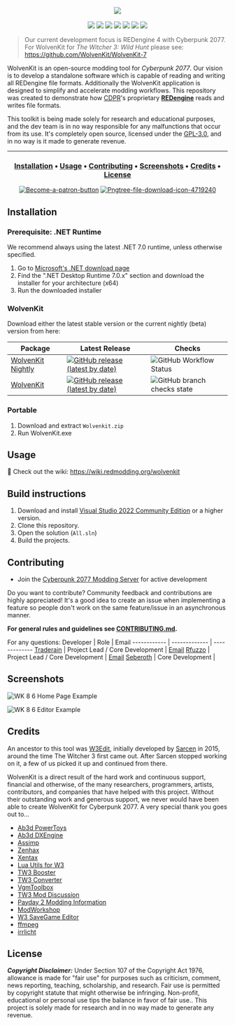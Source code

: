<p align="center">
  <a href="https://wiki.redmodding.org/wolvenkit"><img src="https://user-images.githubusercontent.com/65016231/191120204-c8e08bb2-d68b-4919-91ec-f8c1aaef1e6a.png"/></a><br /><br />
  <a href="https://github.com/WolvenKit/Wolvenkit/releases"><img src="https://img.shields.io/github/downloads/WolvenKit/WolvenKit/total"></a>
  <a href="https://github.com/WolvenKit/Wolvenkit/actions?query=workflow%3AWolvenKit-Nightly"><img src="https://github.com/WolvenKit/WolvenKit/workflows/WolvenKit-Nightly/badge.svg"></a>
  <a href="https://github.com/WolvenKit/WolvenKit/issues"><img src="https://img.shields.io/github/issues/WolvenKit/WolvenKit.svg"></a>
  <a href="https://github.com/WolvenKit/WolvenKit/network"><img src="https://img.shields.io/github/forks/WolvenKit/WolvenKit.svg"></a>
  <a href="https://github.com/WolvenKit/WolvenKit/stargazers"><img src="https://img.shields.io/github/stars/WolvenKit/WolvenKit.svg"></a>    
  <a href="https://raw.githubusercontent.com/WolvenKit/WolvenKit/main/LICENSE"><img src="https://img.shields.io/github/license/WolvenKit/WolvenKit.svg"></a>
  <a href="https://discord.gg/cp77modding"><img src="https://img.shields.io/discord/717692382849663036.svg?label=&logo=discord&logoColor=ffffff&color=7389D8&labelColor=6A7EC2"></a>
</p>

<p align="center">

> Our current development focus is REDengine 4 with Cyberpunk 2077. For WolvenKit for <em>The Witcher 3: Wild Hunt</em> please see: https://github.com/WolvenKit/WolvenKit-7

WolvenKit is an open-source modding tool for <em>Cyberpunk 2077</em>. Our vision is to develop a standalone software which is capable of reading and writing all REDengine file formats. Additionally the WolvenKit application is designed to simplify and accelerate modding workflows. 
This repository was created to demonstrate how <a href="https://en.wikipedia.org/wiki/CD_Projekt">CDPR</a>'s proprietary <a href="https://en.wikipedia.org/wiki/CD_Projekt#REDengine"><strong>REDengine</strong></a> reads and writes file formats. 

This toolkit is being made solely for research and educational purposes, and the dev team is in no way responsible for any malfunctions that occur from its use.
It's completely open source, licensed under the <a href="https://github.com/WolvenKit/WolvenKit/blob/main/LICENSE">GPL-3.0</a>, and in no way is it made to generate revenue.
  
---
  
<h3 align="center">
  <a href="#installation">Installation</a> •
  <a href="#usage">Usage</a> •
  <a href="#contributing">Contributing</a> •
  <a href="#screenshots">Screenshots</a> •
  <a href="#credits">Credits</a> • 
  <a href="#license">License</a>
</h3>

<p align="center"> 
  <a href="https://patreon.com/traderain"><img src="https://i.ibb.co/RBZKRg4/Become-a-patron-button.png" alt="Become-a-patron-button" border="0"></a>
  <a href="https://github.com/WolvenKit/Wolvenkit/releases/latest"><img src="https://i.ibb.co/272nyjJ/Pngtree-file-download-icon-4719240.png" alt="Pngtree-file-download-icon-4719240" border="0"></a>  
</p>

  
## Installation

### Prerequisite: .NET Runtime

We recommend always using the latest .NET 7.0 runtime, unless otherwise specified. 

1. Go to [Microsoft's .NET download page](https://dotnet.microsoft.com/en-us/download/dotnet/7.0)
2. Find the ".NET Desktop Runtime 7.0.x" section and download the installer for your architecture (x64)
3. Run the downloaded installer

### WolvenKit

Download either the latest stable version or the current nightly (beta) version from here:

| Package | Latest Release | Checks  |
| ------- | ------------ | ----------------- |
| [WolvenKit Nightly](https://github.com/WolvenKit/WolvenKit-nightly-releases/releases/latest) | [![GitHub release (latest by date)](https://img.shields.io/github/v/release/WolvenKit/WolvenKit-nightly-releases)](https://github.com/WolvenKit/WolvenKit-nightly-releases/releases/latest) | ![GitHub Workflow Status](https://img.shields.io/github/workflow/status/WolvenKit/WolvenKit/WolvenKit-Nightly) |
| [WolvenKit](https://github.com/WolvenKit/WolvenKit/releases/latest) | [![GitHub release (latest by date)](https://img.shields.io/github/v/release/WolvenKit/WolvenKit)](https://github.com/WolvenKit/WolvenKit/releases/latest) | ![GitHub branch checks state](https://img.shields.io/github/workflow/status/WolvenKit/WolvenKit/check-only) | 

### Portable
1. Download and extract `Wolvenkit.zip`
2. Run WolvenKit.exe

## Usage

📑 Check out the wiki: https://wiki.redmodding.org/wolvenkit

## Build instructions
1. Download and install [Visual Studio 2022 Community Edition](https://www.visualstudio.com/) or a higher version.
2. Clone this repository.
3. Open the solution (`All.sln`)
4. Build the projects.

## Contributing
- Join the [Cyberpunk 2077 Modding Server](discord.gg/Epkq79kd96) for active development

Do you want to contribute? Community feedback and contributions are highly appreciated!
It's a good idea to create an issue when implementing a feature so people don't work on the same feature/issue in an asynchronous manner.

**For general rules and guidelines see [CONTRIBUTING.md](/docs/CONTRIBUTING.md).**

For any questions:
Developer | Role | Email
------------ | ------------- | -------------
[Traderain](https://github.com/Traderain) | Project Lead / Core Development | [Email](mailto:hambalko.bence@gmail.com) 
[Rfuzzo](https://github.com/rfuzzo) | Project Lead / Core Development | [Email](mailto:r.fuzzo@gmail.com) 
[Seberoth](https://github.com/seberoth) | Core Development | 

## Screenshots

![WK 8 6 Home Page Example](https://user-images.githubusercontent.com/65016231/172458777-d521aeaa-b2fb-43ef-a909-3786c1b8bf02.png)


![WK 8 6 Editor Example](https://user-images.githubusercontent.com/65016231/172455912-e1d4fe29-9ab6-45a1-9e0c-17f2bb47c447.png)


## Credits

An ancestor to this tool was <a href="https://drive.google.com/file/d/0B3axqSlhNHOOYmpkWk83TXRkZmM/view">W3Edit</a>, initially developed by <a href="https://forums.cdprojektred.com/forum/en/the-witcher-series/the-witcher-3-wild-hunt/mod-discussions/58758-mod-editor">Sarcen</a> in 2015, around the time The Witcher 3 first came out.
After Sarcen stopped working on it, a few of us picked it up and continued from there.

WolvenKit is a direct result of the hard work and continuous support, financial and otherwise, of the many researchers, programmers, artists, contributors, and companies that have helped with this project. Without their outstanding work and generous support, we never would have been able to create WolvenKit for Cyberpunk 2077. A very special thank you goes out to...

- [Ab3d PowerToys](https://www.ab4d.com/PowerToys.aspx)
- [Ab3d DXEngine](https://www.ab4d.com/DXEngine.aspx)
- [Assimp](https://github.com/assimp/assimp-net)
- [Zenhax](https://zenhax.com)
- [Xentax](https://xentax.com)
- [Lua Utils for W3](https://github.com/hhrhhr/Lua-utils-for-Witcher-3)
- [TW3 Booster](https://github.com/gamebooster/witcher3-booster)
- [TW3 Converter](https://bitbucket.org/jlouis/witcherconverter)
- [VgmToolbox](https://sourceforge.net/projects/vgmtoolbox/)
- [TW3 Mod Discussion](http://forums.cdprojektred.com/forum/en/the-witcher-series/the-witcher-3-wild-hunt/mod-discussions)
- [Payday 2 Modding Information](https://bitbucket.org/zabb65/payday-2-modding-information)
- [ModWorkshop](https://modworkshop.net/showthread.php?tid=101)
- [W3 SaveGame Editor](https://github.com/Atvaark/W3SavegameEditor)
- [ffmpeg](https://www.ffmpeg.org/)
- [irrlicht](http://irrlicht.sourceforge.net/)

## License

***Copyright Disclaimer:*** Under Section 107 of the Copyright Act 1976, allowance is made for "fair use" for purposes such as criticism, comment, news reporting, teaching, scholarship, and research. Fair use is permitted by copyright statute that might otherwise be infringing. Non-profit, educational or personal use tips the balance in favor of fair use.. This project is solely made for research and in no way made to generate any revenue.
